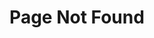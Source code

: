 ---
title: "Page Not Found"
layout: single
excerpt: "Whoops! Page not found."
sitemap: false
permalink: /404.html
---